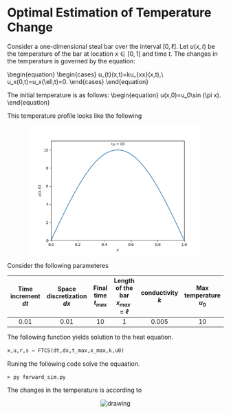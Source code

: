 # Optimal Estimation of Temperature Change

Consider a one-dimensional steal bar over the interval $[0,\ell]$. Let $u(x,t)$ be the temperature of the bar at location $x\in [0,1]$ and time $t$. The changes in the temperature is governed by the equation:


\begin{equation}
\begin{cases}
u_{t}(x,t)=ku_{xx}(x,t),\\
u_x(0,t)=u_x(\ell,t)=0.
\end{cases}
\end{equation}


The initial temperature is as follows:
\begin{equation}
u(x,0)=u_0\sin (\pi x).
\end{equation}

This temperature profile looks like the following

<p align="center">
<img src="figs/u0.png" alt="drawing" width="400"/>
</p>

Consider the following parameteres

|Time increment $dt$|Space discretization $dx$|Final time $t_{max}$|Length of the bar $x_{max}=\ell$|conductivity $k$|Max temperature $u_0$|
|:------------------:|:-----------------------:|:--------------:|:------------------------:|:--------------:|:-----------------:|
|         0.01       |            0.01         |       10       |            1             |      0.005     |         10        |

The following function yields solution to the heat equation.

```python
x,u,r,s = FTCS(dt,dx,t_max,x_max,k,u0)
```

Runing the following code solve the equaation.

```
> py forward_sim.py
```

The changes in the temperature is according to

<p align="center">
<img src="gifs/temp.gif" alt="drawing" width="400"/>
</p>
